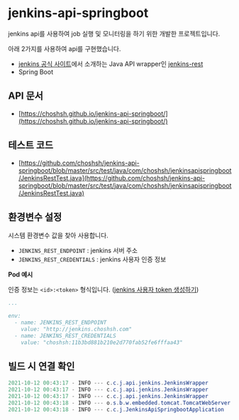 # jenkins-api-springboot

jenkins api를 사용하여 job 실행 및 모니터링을 하기 위한 개발한 프로젝트입니다.

아래 2가지를 사용하여 api를 구현했습니다.

- [jenkins 공식 사이트](https://www.jenkins.io/doc/book/using/remote-access-api/#RemoteaccessAPI-JavaAPIwrappers)에서  소개하는 Java API wrapper인 [jenkins-rest](https://github.com/cdancy/jenkins-rest)
- Spring Boot

## API 문서

- [https://choshsh.github.io/jenkins-api-springboot/](https://choshsh.github.io/jenkins-api-springboot/)

## 테스트 코드

- [https://github.com/choshsh/jenkins-api-springboot/blob/master/src/test/java/com/choshsh/jenkinsapispringboot/JenkinsRestTest.java](https://github.com/choshsh/jenkins-api-springboot/blob/master/src/test/java/com/choshsh/jenkinsapispringboot/JenkinsRestTest.java)

## 환경변수 설정

시스템 환경변수 값을 찾아 사용합니다.

- `JENKINS_REST_ENDPOINT` : jenkins 서버 주소
- `JENKINS_REST_CREDENTIALS` : jenkins 사용자 인증 정보

**Pod 예시**

인증 정보는 `<id>:<token>` 형식입니다. ([jenkins 사용자 token 생성하기](https://www.notion.so/89b9a9ff76ef405b82ba068b4752fb7c))

```yaml
...

env:
  - name: JENKINS_REST_ENDPOINT 
    value: "http://jenkins.choshsh.com"
  - name: JENKINS_REST_CREDENTIALS
    value: "choshsh:11b3bd881b210e2d770fab52fe6fffaa43"
```

## 빌드 시 연결 확인

```java
2021-10-12 00:43:17 - INFO --- c.c.j.api.jenkins.JenkinsWrapper         : Jenkins 연결 성공
2021-10-12 00:43:17 - INFO --- c.c.j.api.jenkins.JenkinsWrapper         : Jenkins 버전 : 2.307
2021-10-12 00:43:17 - INFO --- c.c.j.api.jenkins.JenkinsWrapper         : Jenkins URL : http://jenkins.choshsh.com
2021-10-12 00:43:18 - INFO --- o.s.b.w.embedded.tomcat.TomcatWebServer  : Tomcat started on port(s): 8081 (http) with context path ''
2021-10-12 00:43:18 - INFO --- c.c.j.JenkinsApiSpringbootApplication    : Started JenkinsApiSpringbootApplication in 4.998 seconds (JVM running for 5.405)
```
